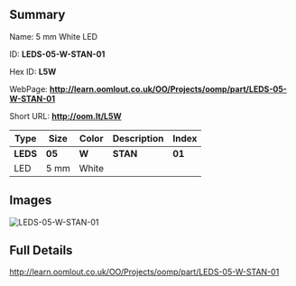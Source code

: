 

## Summary
 
Name:  5 mm White LED 

ID: __LEDS-05-W-STAN-01__

Hex ID: __L5W__

WebPage: __http://learn.oomlout.co.uk/OO/Projects/oomp/part/LEDS-05-W-STAN-01__

Short URL: __http://oom.lt/L5W__


| Type   | Size   | Color   | Description   | Index   |    
| ----- | ------   | ------   | -----   | ----   |    
| __LEDS__   					| __05__   					| __W__    						| __STAN__    					| __01__ |    
| LED		| 5 mm	| White		| 	| 	|

## Images
![LEDS-05-W-STAN-01](http://oomlout.com/oomp-gen/parts/LEDS-05-W-STAN-01/LEDS-05-W-STAN-01_420.jpg)

## Full Details

 http://learn.oomlout.co.uk/OO/Projects/oomp/part/LEDS-05-W-STAN-01

